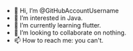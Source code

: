 - 👋 Hi, I’m @GitHubAccountUsername
- 👀 I’m interested in Java.
- 🌱 I’m currently learning flutter.
- 💞️ I’m looking to collaborate on nothing.
- 📫 How to reach me: you can't.

<!---
GitHubAccountUsername/GitHubAccountUsername is a ✨ special ✨ repository because its `README.md` (this file) appears on your GitHub profile.
You can click the Preview link to take a look at your changes.
--->
